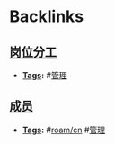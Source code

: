 
# Backlinks
## [岗位分工](<岗位分工.md>)
- **[Tags](<Tags.md>):** #[管理](<管理.md>)

## [成员](<成员.md>)
- **[Tags](<Tags.md>):** #[roam/cn](<roam/cn.md>) #[管理](<管理.md>)

